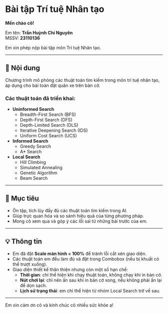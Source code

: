# Bài tập Trí tuệ Nhân tạo  

**Mến chào cô!**  

Em tên: **Trần Huỳnh Chí Nguyên**  
MSSV: **23110136**  

Em xin phép nộp bài tập môn Trí tuệ Nhân tạo.  

---

## 📌 Nội dung  
Chương trình mô phỏng các thuật toán tìm kiếm trong môn trí tuệ nhân tạo, áp dụng cho bài toán đặt quân xe trên bàn cờ.  

### Các thuật toán đã triển khai:  
- **Uninformed Search**  
  - Breadth-First Search (BFS)  
  - Depth-First Search (DFS)  
  - Depth-Limited Search (DLS)  
  - Iterative Deepening Search (IDS)  
  - Uniform Cost Search (UCS)  
- **Informed Search**  
  - Greedy Search  
  - A* Search  
- **Local Search**  
  - Hill Climbing  
  - Simulated Annealing  
  - Genetic Algorithm  
  - Beam Search  

---

## 🎯 Mục tiêu  
- Ôn tập, tích lũy đầy đủ các thuật toán tìm kiếm trong AI.  
- Giúp trực quan hóa và so sánh hiệu quả của từng phương pháp.  
- Mong cô xem qua và góp ý các lỗi sai từ những bài trước của em.  

---

## 💡 Thông tin  
- Em đã đặt **Scale màn hình = 100%** để tránh lỗi cắt xén giao diện.  
- Các thuật toán em đều làm đủ và đặt trong Combobox (nếu bị khuất có thể trượt xuống).  
- Giao diện thiết kế thân thiện nhưng còn một số hạn chế:  
  - **Thời gian**: chỉ thể hiện khi chạy thuật toán, không chạy khi in bàn cờ.  
  - **Nút chơi lại**: chỉ nên ấn sau khi in bàn cờ xong, nếu không phải ấn lại để dọn sạch.  
  - **Lịch sử trạng thái**: em chỉ thể hiện từ nhóm Local Search trở về sau.  

---

Em xin cảm ơn cô và kính chúc cô nhiều sức khỏe ạ!
